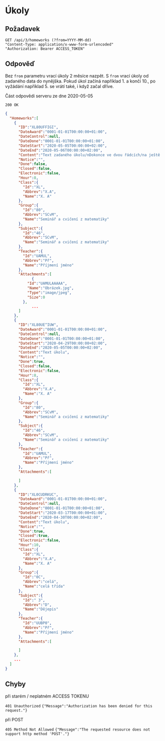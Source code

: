 # Úkoly

## Požadavek
```
GET /api/3/homeworks (?from=YYYY-MM-dd)
"Content-Type: application/x-www-form-urlencoded"
"Authorization: Bearer ACCESS_TOKEN"
```

## Odpověď

Bez ```from``` parametru vrací úkoly 2 měsíce nazpět.
S ```from``` vrací úkoly od zadaného data do nynějška. Pokud úkol začíná například 1. a končí 10., po vyžádání například 5. se vrátí také, i když začal dříve.

Část odpovědi serveru ze dne 2020-05-05

```200 OK```
``` json
{
  "Homeworks":[
	{
      "ID":"XL80UFFIGI",
      "DateAward":"0001-01-01T00:00:00+01:00",
      "DateControl":null,
      "DateDone":"0001-01-01T00:00:00+01:00",
      "DateStart":"2020-05-05T00:00:00+02:00",
      "DateEnd":"2020-05-06T00:00:00+02:00",
      "Content":"Text zadaného úkolu/nDokonce ve dvou řádcích/na ještě k tomu s odkazem https://github.com/bakalari-api/bakalari-api-v3",
      "Notice":"",
      "Done":false,
      "Closed":false,
      "Electronic":false,
      "Hour":8,
      "Class":{
        "Id":"XL",
        "Abbrev":"X.A",
        "Name":"X. A"
      },
      "Group":{
        "Id":"80",
        "Abbrev":"SCvM",
        "Name":"Seminář a cvičení z matematiky"
      },
      "Subject":{
        "Id":"46",
        "Abbrev":"SCvM",
        "Name":"Seminář a cvičení z matematiky"
      },
      "Teacher":{
        "Id":"UAMUL",
        "Abbrev":"Př",
        "Name":"Příjmení jméno"
      },
      "Attachments":[
		    {
          "Id":"UAMULAAAAA",
          "Name":"Obrázek.jpg",
          "Type":"image/jpeg",
          "Size":0
        },
		    ...
      ]
    },
    {
      "ID":"XL80UE^IUW",
      "DateAward":"0001-01-01T00:00:00+01:00",
      "DateControl":null,
      "DateDone":"0001-01-01T00:00:00+01:00",
      "DateStart":"2020-04-29T00:00:00+02:00",
      "DateEnd":"2020-05-05T00:00:00+02:00",
      "Content":"Text úkolu",
      "Notice":"",
      "Done":true,
      "Closed":false,
      "Electronic":false,
      "Hour":8,
      "Class":{
        "Id":"XL",
        "Abbrev":"X.A",
        "Name":"X. A"
      },
      "Group":{
        "Id":"80",
        "Abbrev":"SCvM",
        "Name":"Seminář a cvičení z matematiky"
      },
      "Subject":{
        "Id":"46",
        "Abbrev":"SCvM",
        "Name":"Seminář a cvičení z matematiky"
      },
      "Teacher":{
        "Id":"UAMUL",
        "Abbrev":"Př",
        "Name":"Příjmení jméno"
      },
      "Attachments":[

      ]
    },
	{
      "ID":"XL0CUDRKUC",
      "DateAward":"0001-01-01T00:00:00+01:00",
      "DateControl":null,
      "DateDone":"0001-01-01T00:00:00+01:00",
      "DateStart":"2020-03-17T00:00:00+01:00",
      "DateEnd":"2020-04-30T00:00:00+02:00",
      "Content":"Text úkolu",
      "Notice":"",
      "Done":true,
      "Closed":true,
      "Electronic":false,
      "Hour":10,
      "Class":{
        "Id":"XL",
        "Abbrev":"X.A",
        "Name":"X. A"
      },
      "Group":{
        "Id":"0C",
        "Abbrev":"celá",
        "Name":"celá třída"
      },
      "Subject":{
        "Id":" 3",
        "Abbrev":"D",
        "Name":"Dějepis"
      },
      "Teacher":{
        "Id":"UUBP0",
        "Abbrev":"Př",
        "Name":"Příjmení jméno"
      },
      "Attachments":[

      ]
    },
	...
  ]
}
```

## Chyby

při starém / neplatném ACCESS TOKENU

```401 Unauthorized```
```{"Message":"Authorization has been denied for this request."}```

při POST

```405 Method Not Allowed```
```{"Message":"The requested resource does not support http method 'POST'."} ```
